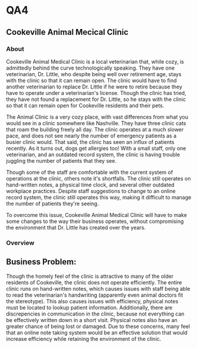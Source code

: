# QA4  
## Cookeville Animal Mecical Clinic  
### About
Cookeville Animal Medical Clinic is a local veterinarian that, while cozy, is admittedly behind the curve technologically speaking. They have one veterinarian, Dr. Little, who despite being well over retirement age, stays with the clinic so that it can remain open. The clinic would have to find another veterinarian to replace Dr. Little if he were to retire because they have to operate under a veterinarian's license. Though the clinic has tried, they have not found a replacement for Dr. Little, so he stays with the clinic so that it can remain open for Cookeville residents and their pets. 

The Animal Clinic is a very cozy place, with vast differences from what you would see in a clinic somewhere like Nashville. They have three clinic cats that roam the building freely all day. The clinic operates at a much slower pace, and does not see nearly the number of emergency patients as a busier clinic would. That said, the clinic has seen an influx of patients recently. As it turns out, dogs get allergies too! With a small staff, only one veterinarian, and an outdated record system, the clinic is having trouble juggling the number of patients that they see. 

Though some of the staff are comfortable with the current system of operations at the clinic, others note it's shortfalls. The clinic still operates on hand-written notes, a physical time clock, and several other outdated workplace practices. Despite staff suggestions to change to an online record system, the clinic still operates this way, making it difficult to manage the number of patients they're seeing. 

To overcome this issue, Cookeville Animal Medical Clinic will have to make some changes to the way their business operates, without compromising the environment that Dr. Little has created over the years. 

### Overview
## Business Problem:

Though the homely feel of the clinic is attractive to many of the older residents of Cookeville, the clinic does not operate efficiently. The entire clinic runs on hand-written notes, which causes issues with staff being able to read the veterinarian's handwriting (apparently even animal doctors fit the stereotype). This also causes issues with efficiency, physical notes must be located to lookup patient information. Additionally, there are discrepencies in communication in the clinic, because not everything can be effectively written down in a short visit. Physical notes also have an greater chance of being lost or damaged. Due to these concerns, many feel that an online note taking system would be an effective solution that would increase efficiency while retaining the environment of the clinic. 
